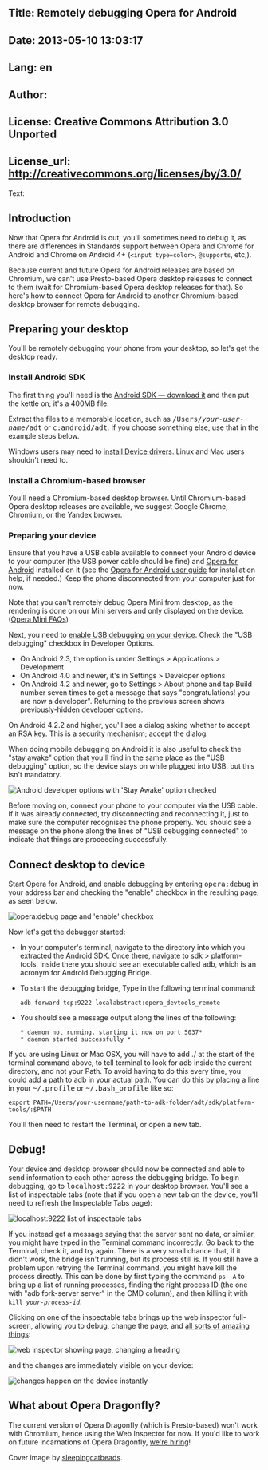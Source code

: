 Title: Remotely debugging Opera for Android
----
Date: 2013-05-10 13:03:17
----
Lang: en
----
Author: 
----
License: Creative Commons Attribution 3.0 Unported
----
License_url: http://creativecommons.org/licenses/by/3.0/
----
Text:

<h2>Introduction</h2>

<p>Now that Opera for Android is out, you&#39;ll sometimes need to debug it, as there are differences in Standards support between Opera and Chrome for Android and Chrome on Android 4+ (<code>&lt;input type=color&gt;</code>, <code>@supports</code>, etc,).</p>

<p>Because current and future Opera for Android releases are based on Chromium, we can&#39;t use Presto-based Opera desktop releases to connect to them (wait for Chromium-based Opera desktop releases for that). So here&#39;s how to connect Opera for Android to another Chromium-based desktop browser for remote debugging.</p>

<h2>Preparing your desktop</h2>

<p>You&#39;ll be remotely debugging your phone from your desktop, so let&#39;s get the desktop ready.</p>

<h3>Install Android SDK</h3>

<p>The first thing you&#39;ll need is the <a href="http://developer.android.com/sdk/index.html#download">Android SDK — download it</a> and then put the kettle on; it&#39;s a 400MB file. 

<p>Extract the files to a memorable location, such as <samp>/Users/<em>your-user-name</em>/adt</samp> or <samp>c:android/adt</samp>. If you choose something else, use that in the example steps below.</p>

<p class="note">Windows users may need to <a href="http://developer.android.com/tools/extras/oem-usb.html ">install Device drivers</a>. Linux and Mac users shouldn&#39;t need to.</p>

<h3>Install a Chromium-based browser</h3>

<p>You&#39;ll need a Chromium-based desktop browser. Until Chromium-based Opera desktop releases are available, we suggest Google Chrome, Chromium, or the Yandex browser.</p>

<h3>Preparing your device</h3>

<p>Ensure that you have a USB cable available to connect your Android device to your computer (the USB power cable should be fine) and <a href="https://play.google.com/store/apps/details?id=com.opera.browser">Opera for Android</a> installed on it (see the <a href="http://www.opera.com/help/mobile">Opera for Android user guide</a> for installation help, if needed.) Keep the phone disconnected from your computer just for now.</p>

<p class="note">Note that you can&#39;t remotely debug Opera Mini from desktop, as the rendering is done on our Mini servers and only displayed on the device. (<a href="http://www.opera.com/help/mini/faq">Opera Mini FAQs</a>)</p> 

<p>Next, you need to <a href="http://developer.android.com/tools/device.html">enable USB debugging on your device</a>. Check the &quot;USB debugging&quot; checkbox in Developer Options.</p> 
<ul>
<li>On Android 2.3, the option is under Settings &gt; Applications &gt; Development</li>
<li>On Android 4.0 and newer, it&#39;s in Settings &gt; Developer options</li>
<li>On Android 4.2 and newer, go to Settings &gt; About phone and tap Build number seven times to get a message that says &quot;congratulations! you are now a developer&quot;. Returning to the previous screen shows previously-hidden developer options.</li>
</ul>

<p>On Android 4.2.2 and higher, you&#39;ll see a dialog asking whether to accept an RSA key. This is a security mechanism; accept the dialog.</p>

<p class="note">When doing mobile debugging on Android it is also useful to check the &quot;stay awake&quot; option that you&#39;ll find in the same place as the &quot;USB debugging&quot; option, so the device stays on while plugged into USB, but this isn&#39;t mandatory.</p>

<p><img src="http://forum-test.oslo.osa/kirby/content/articles/802-remotely-debugging-opera-for-android/stay-awake.png" alt="Android developer options with &#39;Stay Awake&#39; option checked" /></p>

<p>Before moving on, connect your phone to your computer via the USB cable. If it was already connected, try disconnecting and reconnecting it, just to make sure the computer recognises the phone properly. You should see a message on the phone along the lines of &quot;USB debugging connected&quot; to indicate that things are proceeding successfully.</p>

<h2>Connect desktop to device</h2>

<p>Start Opera for Android, and enable debugging by entering <samp>opera:debug</samp> in your address bar and checking the &quot;enable&quot; checkbox in the resulting page, as seen below.</p>

<p><img src="http://forum-test.oslo.osa/kirby/content/articles/802-remotely-debugging-opera-for-android/opera-debug.png" alt="opera:debug page and &#39;enable&#39; checkbox" /></p>

<p>Now let&#39;s get the debugger started:</p>

<ul>
  <li><p>In your computer&#39;s terminal, navigate to the directory into which you extracted the Android SDK. Once there, navigate to sdk &gt; platform-tools. Inside there you should see an executable called <samp>adb</samp>, which is an acronym for Android Debugging Bridge.</p></li>
 <li><p>To start the debugging bridge, Type in the following terminal command:</p>
<pre><code>adb forward tcp:9222 localabstract:opera_devtools_remote</code></pre></li>

 <li><p>You should see a message output along the lines of the following:</p>

<pre><code>* daemon not running. starting it now on port 5037*
* daemon started successfully *</code></pre></li>
</ul>

<div class="note">
<p>If you are using Linux or Mac OSX, you will have to add ./ at the start of the terminal command above, to tell terminal to look for adb inside the current directory, and not your Path. To avoid having to do this every time, you could add a path to adb in your actual path. You can do this by placing a line in your <samp>~/.profile</samp> or <samp>~/.bash_profile</samp> like so:</p>

<p><code>export PATH=/Users/your-username/path-to-adk-folder/adt/sdk/platform-tools/:$PATH</code></p>

<p>You&#39;ll then need to restart the Terminal, or open a new tab.</p>
</div>

<h2>Debug!</h2>

<p>Your device and desktop browser should now be connected and able to send information to each other across the debugging bridge. To begin debugging, go to <samp>localhost:9222</samp> in your desktop browser. You&#39;ll see a list of inspectable tabs (note that if you open a new tab on the device, you&#39;ll need to refresh the Inspectable Tabs page):</p>

<p><img src="http://forum-test.oslo.osa/kirby/content/articles/802-remotely-debugging-opera-for-android/inspectable-tabs.png" alt="localhost:9222 list of inspectable tabs" /></p>

<p class="note">If you instead get a message saying that the server sent no data, or similar, you might have typed in the Terminal command incorrectly. Go back to the Terminal, check it, and try again. There is a very small chance that, if it didn&#39;t work, the bridge isn&#39;t running, but its process still is. If you still have a problem upon retrying the Terminal command, you might have kill the process directly. This can be done by first typing the command <code>ps -A</code> to bring up a list of running processes, finding the right process ID (the one with &quot;adb fork-server server&quot; in the CMD column), and then killing it with <code>kill <em>your-process-id</em></code>.</p>

<p>Clicking on one of the inspectable tabs brings up the web inspector full-screen, allowing you to debug, change the page, and <a href="https://docs.google.com/presentation/d/1DNljLkRpe9LIDfcqcpHzdLvEOyuVH4d1y9dtAJBr1I8/preview#slide=id.p19">all sorts of amazing things</a>:</p>

<p><img src="http://forum-test.oslo.osa/kirby/content/articles/802-remotely-debugging-opera-for-android/web-inspector.gif" alt="web inspector showing page, changing a heading" /></p>

<p>and the changes are immediately visible on your device:</p>

<p><img src="http://forum-test.oslo.osa/kirby/content/articles/802-remotely-debugging-opera-for-android/android-debugging.png" alt="changes happen on the device instantly" /></p>

<h2>What about Opera Dragonfly?</h2>

<p>The current version of Opera Dragonfly (which is Presto-based) won&#39;t work with Chromium, hence using the Web Inspector for now. If you&#39;d like to work on future incarnations of Opera Dragonfly, <a href="http://business.opera.com/company/jobs/opening/372/">we&#39;re hiring</a>!</p>

<p class="note">Cover image by <a href="http://www.flickr.com/photos/sleepingcatbeads/3872894835/">sleepingcatbeads</a>.</p>

</p>
